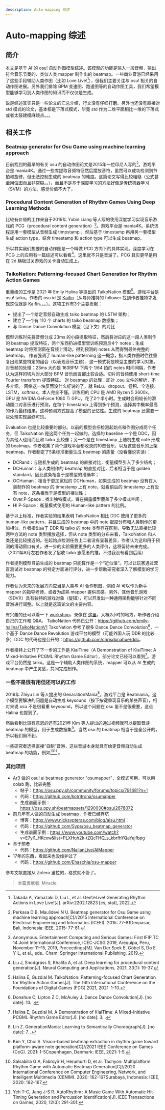 ```yaml
---
description: Auto-mapping 综述
---
```


# Auto-mapping 综述

## 简介

本文是基于 AI 的 osu! 自动作图模型综述。该模型的功能是输入一段音频，输出符合音乐节奏的、类似人类 mapper 制作出的 beatmap。一些商业音游已经采用了这些手段辅助人类作图（比如 Love Live![^Takada]），但我们主要关注与 osu! 相关的自动作图进展。另外我们排除 BPM 变速图、跑道图等的自动作图工具，我们希望模型能够学习到人类作图的知识而不仅仅是生成。

说是综述其实只是一些论文的汇总介绍，行文没有仔细打磨。另外也还没有直接对 std 模式的论文，基本都是下落式模式，毕竟 std 作为二维平面相比一维的下落式或者太鼓建模麻烦点。。。

## 相关工作

### Beatmap generator for Osu Game using machine learning approach

目前找到的最早的有关 osu 的自动作图论文是2015年一位印尼人写的[^Maulidevi]。游戏平台是 mania4K。通过一些库提取音频特征然后摆放音符，虽然可以成功检测到节拍和旋律，但无法控制生成的 beatmap 的难度。这篇论文写得比较粗糙（公式甚至用位图而且非常糊。。），而且不是基于深度学习的方法好像是传统机器学习（SVM）的方法，感觉价值不大了。

### Procedural Content Generation of Rhythm Games Using Deep Learning Methods

比较有价值的工作来自于2019年 Yubin Liang 等人写的使用深度学习实现音乐游戏的 PCG（procedural content generation）[^Liang]。游戏平台是 mania4K。系统流程是用一套模型从音频生成 timpstamp ，然后基于 timestamp 再用另一套模型生成 action type，结合 timestamp 和 action type 可以生成 beatmap。

所以其实我们想要的自动作图是一个叫做 PCG 方向下的具体实现。深度学习在 PCG 上的应用有一篇综述可以看看[^Liu]，这里就不只是音游了。PCG 其实更早是用在 2d 横板过关游戏的关卡自动生成上。

### TaikoNation: Patterning-focused Chart Generation for Rhythm Action Games

重量级的工作是 2021 年 Emily Halina 等提出的 TaikoNation 模型[^Halina]。游戏平台是 osu! taiko。作者的 osu id 是 [Kaifin](https://osu.ppy.sh/users/2596942)（从导师推特的 follower 找到作者推特才发现这位就是 Kaifin。。。）。这项工作有3个主要贡献：

- 提出了一个给定音频自动生成 taiko beatmap 的 LSTM 架构；
- 建立了一个有 110 个 charts 的 taiko beatmap 数据集；
- 与 Dance Dance Convolution 模型（见下文）的对比

模型训练时先将音频分成 23ms 的小段提取特征，然后将对应的这一段人类制作的 beatmap 提取特征，两个东西扔进模型里训练预测后4个 notes；生成 heatmap 时将预测窗在音频上滑动，得到预测的 notes 从而得到最终完整的 beatmap。
作者强调了 human-like patterning 这一概念，指人类作图时往往重复出现某些特定的组合（以表现音乐主题），这一模式将是模型主要的学习对象。
对音频的处理：23ms 大约是 163BPM 下两个 1/64 拍的 notes 时间间隔，作者认为这样的切片对大部分 BPM 音乐而言都比较合适。切片的音频使用 short-time Fourier transform 提取特征。
对 beatmap 的处理：即对 .osu 文件的解析，不多介绍。
网络这一块反而没什么好说的了，就 ReLu、dropout、卷积、全连接、LSTM，softmax，本人完全不懂。训练用的 CPU 是 AMD Ryzen 5 3600x，GPU 是 NVIDIA GeForce 1080 Ti GPU，花了2个半小时。生成时会用较长的滑动窗口对音乐进行预测，在每个 timestamp 上得到多个预测，选择其中概率最高的作为最终结果，这种预测方式提高了模型的记忆性。生成的 beatmap 还需要一些处理实现最终可玩。

Evaluation 也是比较重要的部分。以前的模型会把检测起始点和作图分成两个任务，但 TaikoNation 是这两个任务一起做的。选择的 baseline 一个是 DDC，因为其他人也用而且和 taiko 比较像；另一个是在 timestamp 上随机生成 note 形成的 beatmap。作者收集了两个游戏平台都收录的10首音乐，以及这些音乐的上架 beatmap。作者制定了5条标准衡量生成 beatmap 的质量（没看懂说实话）：

- DCRand：与随机生成的 beatmap 的直接对比，衡量模型引入了多少结构；
- DCHuman：与人类制作的 beatmap 的直接对比，后者相当于是 golden standard，因此这条相当于是模型的准确率；
- OCHuman：相当于更加宽松的 DCHuman，如果生成的 beatmap 没有在人类制作的 beatmap 的 timestamp 上有 note，就看前后的 timestamp 上有没有 note，这条相当于是模型的相似性；
- Over.P-Space：找出独特模式，旨在揭露模型覆盖了多少模式空间；
- HI P-Space：衡量模式使用的 Human-like pattern 的比例。

基于以上标准，作者实验的结果表明 TaikoNation 相比 DDC 使用了更多的 human-like pattern，并且生成的 beatmap 中的 note 密度分布和人类制作的更加相似。作者指出由于 DDR 和 taiko 的 note 类型存在区别，导致无法直接比较两种方法的 note 类型摆放选择，但从 note 类型的分布来看，TaikoNation 和人类还是比较接近的。在起始点检测任务上二者没有显著差异，作者认为这和用于预测的滑动窗口有关。进一步的实验需要更多的人类评价，这将留待未来完成。（2021年8月左右作者发了招收 taiko 志愿者的推，不过我没有看到后续）

作者提到模型目前生成的 beatmap 只能算作是一个“近似值”。可以让玩家通过双盲测试对 beatmap 的特定方面进行评分，进一步帮助研究者深入了解模型的学习能力。

作者认为未来的发展方向应当是人类与 AI 合作制图，例如 AI 可以作为新手 mapper 的指导老师，或者为成熟 mapper 提供灵感。另外，其他音乐游戏（SDVX）具有独特的游戏对象（旋钮），可以开发出一种通用架构能够针对不同音游进行调整。以上就是这篇论文的主要内容。

有兴趣的还可以看一下 [workshop](http://www.pcgworkshop.com/index.php)，录像在 [这里](https://herts-ac-uk.zoom.us/rec/play/DXcbDiDn2yEtgZHpYqdrDWQRR0UtShnSzOBCkoG0fBHXmU2JuDKWy_OWvqokDZy4gEuaNxS3FEZN5DU3.WIYDoCo3KPNpakwQ?continueMode=true&_x_zm_rtaid=SY9h4bt_QRGq__AH9ce7-g.1648229651961.c796ecd306dd04a07f848d03b4178d7d&_x_zm_rhtaid=146)，大概2小时的地方，听作者介绍自己的工作和 Q&A。
TaikoNation 代码已公开：<https://github.com/emily-halina/TaikoNationV1>
TakoNation 参考了很多 Dance Dance Convolution[^Donahue]，一个基于 Dance Dance Revolution 游戏平台的模型（可能外国人玩 DDR 的比较多）DDC 的代码也是公开的：<https://github.com/chrisdonahue/ddc>。

作者推特上公开了下一步的工作是 KiaiTime（A Demonstration of KiaiTime: A Mixed-Initiative PCGML Rhythm Game Editor），部分论文已经可以看到[^Halina2]。游戏平台仍然是 taiko。这是一个辅助人类作图的系统，mapper 可以从 AI 生成的 beatmap 中产生灵感，共同完成制作。

### 一些不是很有用但还可以的工作

2019年 Zhiyu Lin 等人提出的 GenarationMania[^Lin]。游戏平台是 Beatmania。这个模型要解决的问题是自动生成 keysound（按下按键重现音乐的某些声音），相对来说 osu 不是很看重 keysound，所以这个问题在 osu 里不是很重要，这点 Halina 也提到了。

然后看到比较有意思的还有2021年 Kim 等人提出的通过视频就可以提取音游 beatmap 的模型，用于生成数据集[^Kim]。当然 osu 的 beatmap 相当于是全公开的，所以我们用不到。

一些研究者选择直接“自制”音游，这些音游本身就具有给定音频自动生成 beatmap 的功能，例如[^Salsabilla][^Yeh] 。

### 其他项目

- [Ar3](https://osu.ppy.sh/users/989563) 做的 osu! ai beatmap generator "osumapper"，全模式可用，可以用 colab 跑，比较完整
  - 帖子：<https://osu.ppy.sh/community/forums/topics/791481?n=1>
  - 代码：<https://github.com/kotritrona/osumapper>
  - 生成谱面示例：<https://osu.ppy.sh/beatmapsets/1290030#osu/2678072>
- 前几年有人做的自动生成 beatmap，作者已经弃坑
  - 博客：<https://www.nicksypteras.com/blog/aisu.html>：
  - 代码：<https://github.com/Syps/osu_beatmap_generator>
  - 生成谱面示例：<https://www.youtube.com/watch?v=E7yl1_HKcxw&list=PLXHqh2k-tZQeTHQ_s_kbrfhYQaYajfbpg>
- 基于前者
  - 代码：<https://github.com/NalianLive/AIMapper>
- 17年的东西，看起来也没维护过了
  - 代码：<https://github.com/Ehaschia/osu-mapper>

参考文献直接从 Zotero 里拉的，格式就不管了。

[^Maulidevi]: Perkasa D B, Maulidevi N U. Beatmap generator for Osu Game using machine learning approach[C]//2015 International Conference on Electrical Engineering and Informatics (ICEEI). 2015: 77-81Denpasar, Bali, Indonesia: IEEE, 2015: 77-81.

[^Liang]: Anonymous. Entertainment Computing and Serious Games: First IFIP TC 14 Joint International Conference, ICEC-JCSG 2019, Arequipa, Peru, November 11–15, 2019, Proceedings[M]. Van Der Spek E, Göbel S, Do E Y-L, et al., eds.. Cham: Springer International Publishing, 2019.

[^Liu]: Liu J, Snodgrass S, Khalifa A, et al. Deep learning for procedural content generation[J]. Neural Computing and Applications, 2021, 33(1): 19-37.

[^Takada]: Takada A, Yamazaki D, Liu L, et al. Gen\’eLive! Generating Rhythm Actions in Love Live![J]. arXiv:2202.12823 [cs, stat], 2022.

[^Halina]: Halina E, Guzdial M. TaikoNation: Patterning-focused Chart Generation for Rhythm Action Games[J]. The 16th International Conference on the Foundations of Digital Games (FDG) 2021, 2021: 1-10.

[^Donahue]: Donahue C, Lipton Z C, McAuley J. Dance Dance Convolution[J]. [no date]: 10. .

[^Halina2]: Halina E, Guzdial M. A Demonstration of KiaiTime: A Mixed-Initiative PCGML Rhythm Game Editor[J]. [no date]: 3. .

[^Kim]: Kim Y, Choi S. Vision-based beatmap extraction in rhythm game toward platform-aware note generation[C]//2021 IEEE Conference on Games (CoG). 2021: 1-5Copenhagen, Denmark: IEEE, 2021: 1-5.

[^Lin]: Lin Z. GenerationMania: Learning to Semantically Choreograph[J]. [no date]: 7. .

[^Salsabilla]: Salsabilla G A, Fabroyir H, Herumurti D, et al. Tachyon: Multiplatform Rhythm Game with Automatic Beatmap Generation[C]//2020 International Conference on Computer Engineering, Network, and Intelligent Multimedia (CENIM). 2020: 162-167Surabaya, Indonesia: IEEE, 2020: 162-167.

[^Yeh]: Yeh T-C, Jang J-S R. AutoRhythm : A Music Game With Automatic Hit-Timing Generation and Percussion Identification[J]. IEEE Transactions on Games, 2020, 12(3): 291-301.

> 本篇贡献者: Miracle
